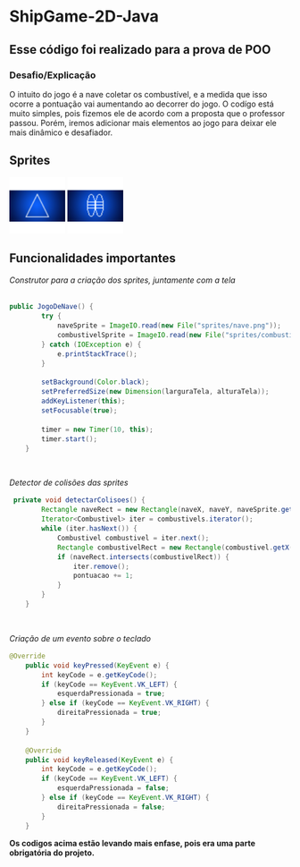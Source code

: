 # ShipGame-2D-Java
## Esse código foi realizado para a prova de POO

### Desafio/Explicação
O intuito do jogo é a nave coletar os combustível, e a medida que isso ocorre
a pontuação vai aumentando ao decorrer do jogo. O codígo está muito simples, pois
fizemos ele de acordo com a proposta que o professor passou. Porém, iremos adicionar 
mais elementos ao jogo para deixar ele mais dinâmico e desafiador.

## Sprites
<img src="sprites/naveREADME.png" width = 100, height = 100/>
<img src="sprites/CombustivelREADME.png" width = 100, height = 100/>


## Funcionalidades importantes

*Construtor para a criação dos sprites, juntamente com a tela*
~~~~java

public JogoDeNave() {
        try {
            naveSprite = ImageIO.read(new File("sprites/nave.png"));
            combustivelSprite = ImageIO.read(new File("sprites/combustivel.png"));
        } catch (IOException e) {
            e.printStackTrace();
        }

        setBackground(Color.black);
        setPreferredSize(new Dimension(larguraTela, alturaTela));
        addKeyListener(this);
        setFocusable(true);

        timer = new Timer(10, this);
        timer.start();
    }
~~~~
<br/>

*Detector de colisões das sprites*
~~~~java
 private void detectarColisoes() {
        Rectangle naveRect = new Rectangle(naveX, naveY, naveSprite.getWidth(), naveSprite.getHeight());
        Iterator<Combustivel> iter = combustivels.iterator();
        while (iter.hasNext()) {
            Combustivel combustivel = iter.next();
            Rectangle combustivelRect = new Rectangle(combustivel.getX(), combustivel.getY(), combustivelSprite.getWidth(), combustivelSprite.getHeight());
            if (naveRect.intersects(combustivelRect)) {
                iter.remove(); 
                pontuacao += 1;
            }
        }
    }
~~~~
<br/>

*Criação de um evento sobre o teclado*
~~~~java
@Override
    public void keyPressed(KeyEvent e) {
        int keyCode = e.getKeyCode();
        if (keyCode == KeyEvent.VK_LEFT) {
            esquerdaPressionada = true;
        } else if (keyCode == KeyEvent.VK_RIGHT) {
            direitaPressionada = true;
        }
    }

    @Override
    public void keyReleased(KeyEvent e) {
        int keyCode = e.getKeyCode();
        if (keyCode == KeyEvent.VK_LEFT) {
            esquerdaPressionada = false;
        } else if (keyCode == KeyEvent.VK_RIGHT) {
            direitaPressionada = false;
        }
    }
~~~~

**Os codigos acima estão levando mais enfase, pois era uma parte obrigatória do projeto.**


